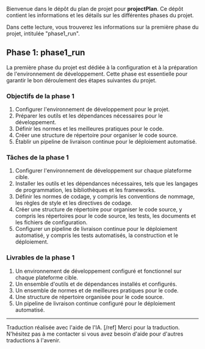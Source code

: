Bienvenue dans le dépôt du plan de projet pour **projectPlan**. Ce dépôt contient les informations et les détails sur les différentes phases du projet.

Dans cette lecture, vous trouverez les informations sur la première phase du projet, intitulée "phase1\_run".

## Phase 1: phase1\_run

La première phase du projet est dédiée à la configuration et à la préparation de l'environnement de développement. Cette phase est essentielle pour garantir le bon déroulement des étapes suivantes du projet.

### Objectifs de la phase 1

1. Configurer l'environnement de développement pour le projet.
2. Préparer les outils et les dépendances nécessaires pour le développement.
3. Définir les normes et les meilleures pratiques pour le code.
4. Créer une structure de répertoire pour organiser le code source.
5. Établir un pipeline de livraison continue pour le déploiement automatisé.

### Tâches de la phase 1

1. Configurer l'environnement de développement sur chaque plateforme cible.
2. Installer les outils et les dépendances nécessaires, tels que les langages de programmation, les bibliothèques et les frameworks.
3. Définir les normes de codage, y compris les conventions de nommage, les règles de style et les directives de codage.
4. Créer une structure de répertoire pour organiser le code source, y compris les répertoires pour le code source, les tests, les documents et les fichiers de configuration.
5. Configurer un pipeline de livraison continue pour le déploiement automatisé, y compris les tests automatisés, la construction et le déploiement.

### Livrables de la phase 1

1. Un environnement de développement configuré et fonctionnel sur chaque plateforme cible.
2. Un ensemble d'outils et de dépendances installés et configurés.
3. Un ensemble de normes et de meilleures pratiques pour le code.
4. Une structure de répertoire organisée pour le code source.
5. Un pipeline de livraison continue configuré pour le déploiement automatisé.

---

Traduction réalisée avec l'aide de l'IA. [/ref] Merci pour la traduction. N'hésitez pas à me contacter si vous avez besoin d'aide pour d'autres traductions à l'avenir.